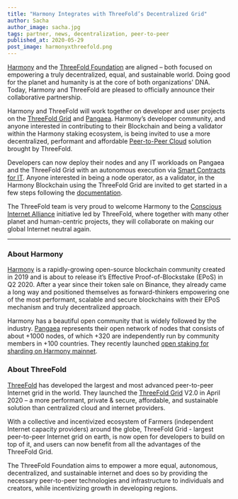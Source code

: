 ```yaml
---
title: "Harmony Integrates with ThreeFold’s Decentralized Grid"
author: Sacha
author_image: sacha.jpg
tags: partner, news, decentralization, peer-to-peer
published_at: 2020-05-29
post_image: harmonyxthreefold.png
---
```


[Harmony](https://www.harmony.one) and the [ThreeFold Foundation](https://threefold.io) are aligned – both focused on empowering a truly decentralized, equal, and sustainable world. Doing good for the planet and humanity is at the core of both organizations' DNA. Today, Harmony and ThreeFold are pleased to officially announce their collaborative partnership.

Harmony and ThreeFold will work together on developer and user projects on the [ThreeFold Grid](https://wiki.threefold.io/#/grid_why) and [Pangaea](https://docs.harmony.one/pangaea/). Harmony’s developer community, and anyone interested in contributing to their Blockchain and being a validator within the Harmony staking ecosystem, is being invited to use a more decentralized, performant and affordable [Peer-to-Peer Cloud](https://cloud.threefold.io/) solution brought by ThreeFold.

Developers can now deploy their nodes and any IT workloads on Pangaea and the ThreeFold Grid with an autonomous execution via [Smart Contracts for IT](https://sdk.threefold.io/#/smart_contract).  Anyone interested in being a node operator, as a validator,  in the Harmony Blockchain using the ThreeFold Grid are invited to get started in a few steps following the [documentation](https://forum.threefold.io/t/setting-up-a-harmony-node-on-the-threefold-grid/476).

The ThreeFold team is very proud to welcome Harmony to the [Conscious Internet Alliance](https://consciousinternet.org) initiative led by ThreeFold, where together with many other planet and human-centric projects, they will collaborate on making our global Internet neutral again. 

---

### About Harmony

[Harmony](https://www.harmony.one) is a rapidly-growing open-source blockchain community created in 2019 and is about to release it’s Effective Proof-of-Blockstake (EPoS) in Q2 2020. After a year since their token sale on Binance, they already came a long way and positioned themselves as forward-thinkers empowering one of the most performant, scalable and secure blockchains with their EPoS mechanism and truly decentralized approach. 

Harmony has a beautiful open community that is widely followed by the industry. [Pangaea](https://docs.harmony.one/pangaea/)  represents their open network of nodes that consists of about +1000 nodes, of which +320 are independently run by community members in +100 countries. They recently launched [open staking for sharding on Harmony mainnet](https://staking.harmony.one/validators). 

### About ThreeFold

[ThreeFold](https://threefold.io) has developed the largest and most advanced peer-to-peer Internet grid in the world.  They launched the [ThreeFold Grid](https://threefold.io/capacity.html) V2.0 in  April 2020 – a  more performant, private & secure, affordable, and sustainable solution than centralized cloud and internet providers. 

With a collective and incentivized ecosystem of Farmers (independent Internet capacity providers) around the globe, ThreeFold Grid - largest peer-to-peer Internet grid on earth, is now open for developers to build on top of it,  and users can now benefit from all the advantages of the ThreeFold Grid.

The ThreeFold Foundation aims to empower a more equal, autonomous, decentralized,  and sustainable internet and does so  by providing the necessary peer-to-peer technologies and infrastructure to individuals and creators, while incentivizing growth in developing regions.
